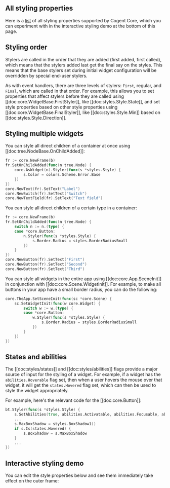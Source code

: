 ## All styling properties

Here is a [list](https://pkg.go.dev/cogentcore.org/core/styles#Style) of all styling properties supported by Cogent Core, which you can experiment with in the interactive styling demo at the bottom of this page.

## Styling order

Stylers are called in the order that they are added (first added, first called), which means that the stylers added last get the final say on the styles. This means that the base stylers set during initial widget configuration will be overridden by special end-user stylers.

As with event handlers, there are three levels of stylers: `First`, regular, and `Final`, which are called in that order. For example, this allows you to set properties that affect stylers before they are called using [[doc:core.WidgetBase.FirstStyler]], like [[doc:styles.Style.State]], and set style properties based on other style properties using [[doc:core.WidgetBase.FinalStyler]], like [[doc:styles.Style.Min]] based on [[doc:styles.Style.Direction]].

## Styling multiple widgets

You can style all direct children of a container at once using [[doc:tree.NodeBase.OnChildAdded]]:

```Go
fr := core.NewFrame(b)
fr.SetOnChildAdded(func(n tree.Node) {
    core.AsWidget(n).Styler(func(s *styles.Style) {
        s.Color = colors.Scheme.Error.Base
    })
})
core.NewText(fr).SetText("Label")
core.NewSwitch(fr).SetText("Switch")
core.NewTextField(fr).SetText("Text field")
```

You can style all direct children of a certain type in a container:

```Go
fr := core.NewFrame(b)
fr.SetOnChildAdded(func(n tree.Node) {
    switch n := n.(type) {
    case *core.Button:
        n.Styler(func(s *styles.Style) {
            s.Border.Radius = styles.BorderRadiusSmall
        })
    }
})
core.NewButton(fr).SetText("First")
core.NewButton(fr).SetText("Second")
core.NewButton(fr).SetText("Third")
```

You can style all widgets in the entire app using [[doc:core.App.SceneInit]] in conjunction with [[doc:core.Scene.WidgetInit]]. For example, to make all buttons in your app have a small border radius, you can do the following:

```go
core.TheApp.SetSceneInit(func(sc *core.Scene) {
    sc.SetWidgetInit(func(w core.Widget) {
        switch w := w.(type) {
        case *core.Button:
            w.Styler(func(s *styles.Style) {
                s.Border.Radius = styles.BorderRadiusSmall
            })
        }
    })
})
```

## States and abilities

The [[doc:styles/states]] and [[doc:styles/abilities]] flags provide a major source of input for the styling of a widget.  For example, if a widget has the `abilities.Hoverable` flag set, then when a user hovers the mouse over that widget, it will get the `states.Hovered` flag set, which can then be used to style the widget appropriately.

For example, here's the relevant code for the [[doc:core.Button]]:

```go
bt.Styler(func(s *styles.Style) {
    s.SetAbilities(true, abilities.Activatable, abilities.Focusable, abilities.Hoverable, abilities.DoubleClickable, abilities.TripleClickable)
    ...
    s.MaxBoxShadow = styles.BoxShadow1()
    if s.Is(states.Hovered) {
        s.BoxShadow = s.MaxBoxShadow
    }
    ...
})
```

## Interactive styling demo

You can edit the style properties below and see them immediately take effect on the outer frame:

<style-demo></style-demo>
